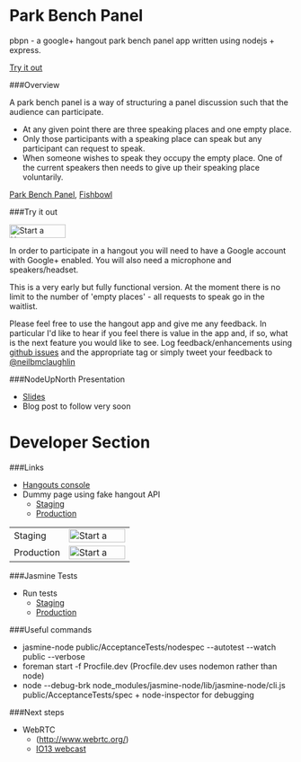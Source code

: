 Park Bench Panel
================

pbpn - a google+ hangout park bench panel app written using nodejs + express.

[Try it out](#try-it-out)

###Overview

A park bench panel is a way of structuring a panel discussion such that the audience can participate.

* At any given point there are three speaking places and one empty place.
* Only those participants with a speaking place can speak but any participant can request to speak.
* When someone wishes to speak they occupy the empty place. One of the current speakers then needs to give up their speaking place voluntarily.

[Park Bench Panel](http://c2.com/cgi/wiki?ParkBenchPanel),
[Fishbowl](http://c2.com/cgi/wiki?FishBowl)

###Try it out

<a href="https://plus.google.com/hangouts/_?gid=727799527310" style="text-decoration:none;">
  <img src="https://ssl.gstatic.com/s2/oz/images/stars/hangout/1/gplus-hangout-24x100-normal.png"
    alt="Start a Hangout"
    style="border:0;width:100px;height:24px;"/>
</a>

In order to participate in a hangout you will need to have a Google account with Google+ enabled. You will also need a microphone and speakers/headset.

This is a very early but fully functional version. At the moment there is no limit to the number of 'empty places' - all requests to speak go in the waitlist.

Please feel free to use the hangout app and give me any feedback. In particular I'd like to hear if you feel there is value in the app and, if so, what is the next feature you would like to see. Log feedback/enhancements using [github issues](https://github.com/neilbmclaughlin/pbpn/issues) and the appropriate tag or simply tweet your feedback to [@neilbmclaughlin](https://twitter.com/neilbmclaughlin)

###NodeUpNorth Presentation

* [Slides](https://docs.google.com/presentation/d/1FQb8rQaRBmAyZL6triQaTikuqaKWJkxxITkmF3Vd8qw/pub?start=false&loop=false&delayms=3000)
* Blog post to follow very soon

Developer Section
===============

###Links

* [Hangouts console](https://code.google.com/apis/console/b/0/#project:727799527310)
* Dummy page using fake hangout API
    * [Staging](http://calm-reaches-6125.herokuapp.com/dummy-pbp)
    * [Production](http://damp-tor-3817.herokuapp.com/dummy-pbp)

<table>
    <tr>
        <td>Staging</td>
        <td>
          <a href="https://plus.google.com/hangouts/_?gid=906710246586" style="text-decoration:none;">
            <img src="https://ssl.gstatic.com/s2/oz/images/stars/hangout/1/gplus-hangout-24x100-normal.png"
            alt="Start a Hangout" style="border:0;width:100px;height:24px;"/>
          </a>
        </td>
    </tr>
    <tr>
      <td>Production</td>
      <td>
        <a href="https://plus.google.com/hangouts/_?gid=727799527310" style="text-decoration:none;">
          <img src="https://ssl.gstatic.com/s2/oz/images/stars/hangout/1/gplus-hangout-24x100-normal.png"
          alt="Start a Hangout" style="border:0;width:100px;height:24px;"/>
        </a>
      </td>
</table>

###Jasmine Tests

* Run tests
    * [Staging](http://calm-reaches-6125.herokuapp.com/AcceptanceTests/SpecRunner.html)
    * [Production](http://damp-tor-3817.herokuapp.com/AcceptanceTests/SpecRunner.html)

###Useful commands

* jasmine-node public/AcceptanceTests/nodespec --autotest --watch public --verbose
* foreman start -f Procfile.dev (Procfile.dev uses nodemon rather than node)
* node --debug-brk node_modules/jasmine-node/lib/jasmine-node/cli.js public/AcceptanceTests/spec + node-inspector for debugging

###Next steps

* WebRTC
    * (http://www.webrtc.org/)
    * [IO13 webcast](http://www.youtube.com/watch?v=p2HzZkd2A40)
